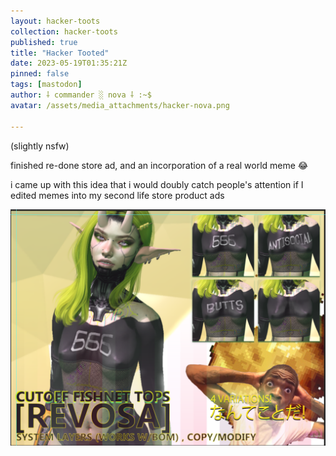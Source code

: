 ```yaml
---
layout: hacker-toots
collection: hacker-toots
published: true
title: "Hacker Tooted"
date: 2023-05-19T01:35:21Z
pinned: false
tags: [mastodon]
author: ⸸ commander ░ nova ⸸ :~$
avatar: /assets/media_attachments/hacker-nova.png

---
```


<p>(slightly nsfw)</p><p>finished re-done store ad, and an incorporation of a real world meme 😂​</p><p>i came up with this idea that i would doubly catch people&#39;s attention if I edited memes into my second life store product ads</p>

![media](/assets/media_attachments/files/110/392/775/348/935/730/original/694f36bd5573705f.png)
